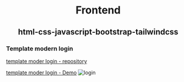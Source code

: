 
<h1 align="center">Frontend</h1>
<h2 align="center">html-css-javascript-bootstrap-tailwindcss</h2>

<h3>Template modern login</h3>

[template moder login - repository](https://github.com/victorsantos-jobs/html-css-javascript-bootstrap-tailwindcss/tree/main/template_login_moderno)

[template moder login - Demo](https://html-css-javascript-bootstrap-tailwindcss.vercel.app/)
![login](https://github.com/victorsantos-jobs/html-css-javascript-bootstrap-tailwindcss/assets/152844642/43cf30e6-2b56-4c42-9529-1c0c8cc33c46)
